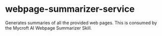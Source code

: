 # webpage-summarizer-service
Generates summaries of all the provided web pages. This is consumed by the Mycroft AI Webpage Summarizer Skill.
